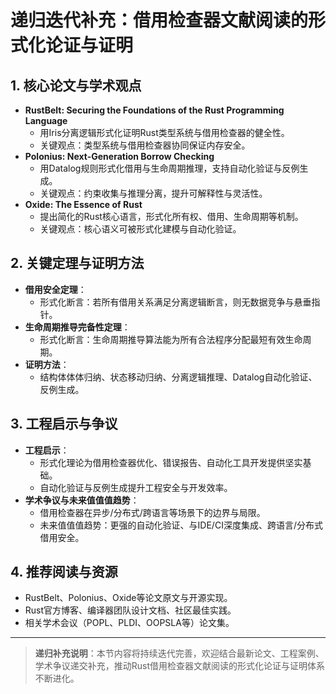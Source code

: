 ﻿# 递归迭代补充：借用检查器文献阅读的形式化论证与证明

## 1. 核心论文与学术观点

- **RustBelt: Securing the Foundations of the Rust Programming Language**
  - 用Iris分离逻辑形式化证明Rust类型系统与借用检查器的健全性。
  - 关键观点：类型系统与借用检查器协同保证内存安全。
- **Polonius: Next-Generation Borrow Checking**
  - 用Datalog规则形式化借用与生命周期推理，支持自动化验证与反例生成。
  - 关键观点：约束收集与推理分离，提升可解释性与灵活性。
- **Oxide: The Essence of Rust**
  - 提出简化的Rust核心语言，形式化所有权、借用、生命周期等机制。
  - 关键观点：核心语义可被形式化建模与自动化验证。

## 2. 关键定理与证明方法

- **借用安全定理**：
  - 形式化断言：若所有借用关系满足分离逻辑断言，则无数据竞争与悬垂指针。
- **生命周期推导完备性定理**：
  - 形式化断言：生命周期推导算法能为所有合法程序分配最短有效生命周期。
- **证明方法**：
  - 结构体体体归纳、状态移动归纳、分离逻辑推理、Datalog自动化验证、反例生成。

## 3. 工程启示与争议

- **工程启示**：
  - 形式化理论为借用检查器优化、错误报告、自动化工具开发提供坚实基础。
  - 自动化验证与反例生成提升工程安全与开发效率。
- **学术争议与未来值值值趋势**：
  - 借用检查器在异步/分布式/跨语言等场景下的边界与局限。
  - 未来值值值趋势：更强的自动化验证、与IDE/CI深度集成、跨语言/分布式借用安全。

## 4. 推荐阅读与资源

- RustBelt、Polonius、Oxide等论文原文与开源实现。
- Rust官方博客、编译器团队设计文档、社区最佳实践。
- 相关学术会议（POPL、PLDI、OOPSLA等）论文集。

---

> **递归补充说明**：本节内容将持续迭代完善，欢迎结合最新论文、工程案例、学术争议递交补充，推动Rust借用检查器文献阅读的形式化论证与证明体系不断进化。
